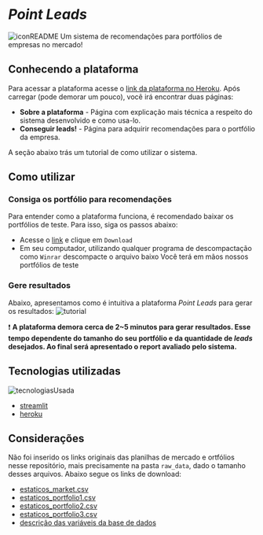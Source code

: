 # *Point Leads*
![iconREADME](https://user-images.githubusercontent.com/32513366/90978551-1e1d2a80-e525-11ea-9e37-ad4b710fa5b8.PNG)
Um sistema de recomendações para portfólios de empresas no mercado!

## Conhecendo a plataforma
Para acessar a plataforma acesse o [link da plataforma no Heroku](https://point-leads.herokuapp.com/). Após carregar (pode demorar um pouco), você irá encontrar duas páginas:
- **Sobre a plataforma** - Página com explicação mais técnica a respeito do sistema desenvolvido e como usa-lo.
- **Conseguir leads!** - Página para adquirir recomendações para o portfólio da empresa. 

A seção abaixo trás um tutorial de como utilizar o sistema.

## Como utilizar
### Consiga os portfólio para recomendações
Para entender como a plataforma funciona, é recomendado baixar os portfólios de teste. Para isso, siga os passos abaixo:
- Acesse o [link](processed_data/portfolios.rar) e clique em `Download`
- Em seu computador, utilizando qualquer programa de descompactação como `Winrar` descompacte o arquivo baixo
Você terá em mãos nossos portfólios de teste
### Gere resultados
Abaixo, apresentamos como é intuitiva a plataforma *Point Leads* para gerar os resultados:
![tutorial](https://user-images.githubusercontent.com/32513366/90979592-83c0e500-e52c-11ea-8a32-2868f3308ad7.gif)

:exclamation: **A plataforma demora cerca de 2~5 minutos para gerar resultados. Esse tempo dependente do tamanho do seu portfólio e da quantidade de *leads* desejados. Ao final será apresentado o report avaliado pelo sistema.**

## Tecnologias utilizadas
![tecnologiasUsada](https://user-images.githubusercontent.com/32513366/90978659-d21eb580-e525-11ea-924d-328dcf6dcbc9.png)

- [streamlit](https://www.streamlit.io/)
- [heroku](https://www.heroku.com/)

## Considerações
Não foi inserido os links originais das planilhas de mercado e ortfólios nesse repositório, mais precisamente na pasta `raw_data`, dado o tamanho desses arquivos. Abaixo segue os links de download:
- [estaticos_market.csv](https://codenation-challenges.s3-us-west-1.amazonaws.com/ml-leads/estaticos_market.csv.zip)
- [estaticos_portfolio1.csv](https://codenation-challenges.s3-us-west-1.amazonaws.com/ml-leads/estaticos_portfolio1.csv)
- [estaticos_portfolio2.csv](https://codenation-challenges.s3-us-west-1.amazonaws.com/ml-leads/estaticos_portfolio2.csv)
- [estaticos_portfolio3.csv](https://codenation-challenges.s3-us-west-1.amazonaws.com/ml-leads/estaticos_portfolio3.csv)
- [descrição das variáveis da base de dados](https://s3-us-west-1.amazonaws.com/codenation-challenges/ml-leads/features_dictionary.pdf)

